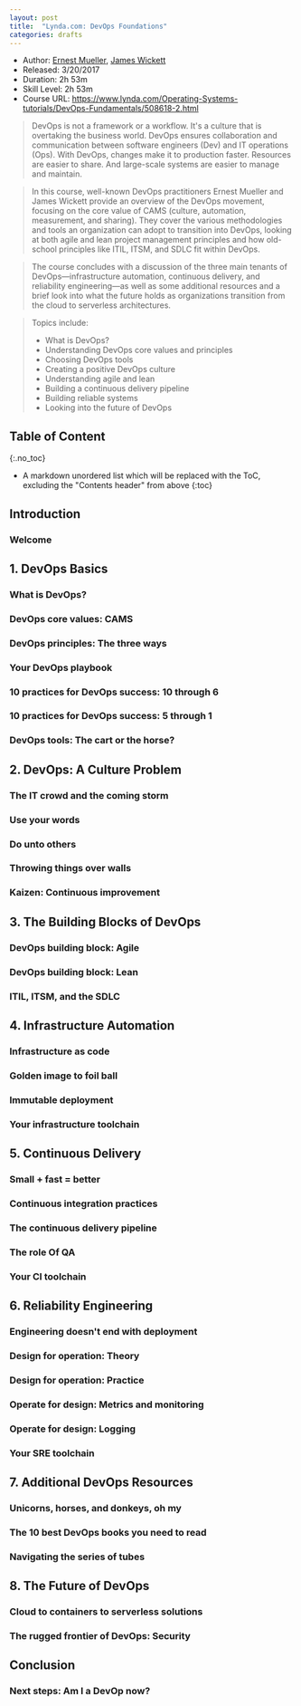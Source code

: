 ```yaml
---
layout: post
title:  "Lynda.com: DevOps Foundations"
categories: drafts
---
```


* Author:  [Ernest Mueller](https://www.lynda.com/Ernest-Mueller/6943654-1.html), [James Wickett](https://www.lynda.com/James-Wickett/6985926-1.html)
* Released: 3/20/2017 
* Duration: 2h 53m
* Skill Level: 2h 53m
* Course URL: <https://www.lynda.com/Operating-Systems-tutorials/DevOps-Fundamentals/508618-2.html>

> DevOps is not a framework or a workflow. It's a culture that is overtaking the business world. DevOps ensures collaboration and communication between software engineers (Dev) and IT operations (Ops). With DevOps, changes make it to production faster. Resources are easier to share. And large-scale systems are easier to manage and maintain.

> In this course, well-known DevOps practitioners Ernest Mueller and James Wickett provide an overview of the DevOps movement, focusing on the core value of CAMS (culture, automation, measurement, and sharing). They cover the various methodologies and tools an organization can adopt to transition into DevOps, looking at both agile and lean project management principles and how old-school principles like ITIL, ITSM, and SDLC fit within DevOps.

> The course concludes with a discussion of the three main tenants of DevOps—infrastructure automation, continuous delivery, and reliability engineering—as well as some additional resources and a brief look into what the future holds as organizations transition from the cloud to serverless architectures.

> Topics include:
> - What is DevOps?
> - Understanding DevOps core values and principles
> - Choosing DevOps tools
> - Creating a positive DevOps culture
> - Understanding agile and lean
> - Building a continuous delivery pipeline
> - Building reliable systems
> - Looking into the future of DevOps


## Table of Content
{:.no_toc}

* A markdown unordered list which will be replaced with the ToC, excluding the "Contents header" from above
{:toc}




## Introduction

### Welcome

## 1. DevOps Basics

### What is DevOps?

### DevOps core values: CAMS

### DevOps principles: The three ways

### Your DevOps playbook

### 10 practices for DevOps success: 10 through 6

### 10 practices for DevOps success: 5 through 1

### DevOps tools: The cart or the horse?

## 2. DevOps: A Culture Problem

### The IT crowd and the coming storm

### Use your words

### Do unto others

### Throwing things over walls

### Kaizen: Continuous improvement

## 3. The Building Blocks of DevOps

### DevOps building block: Agile

### DevOps building block: Lean

### ITIL, ITSM, and the SDLC

## 4. Infrastructure Automation

### Infrastructure as code

### Golden image to foil ball

### Immutable deployment

### Your infrastructure toolchain

## 5. Continuous Delivery

### Small + fast = better

### Continuous integration practices

### The continuous delivery pipeline

### The role Of QA

### Your CI toolchain

## 6. Reliability Engineering

### Engineering doesn't end with deployment

### Design for operation: Theory

### Design for operation: Practice

### Operate for design: Metrics and monitoring

### Operate for design: Logging

### Your SRE toolchain

## 7. Additional DevOps Resources

### Unicorns, horses, and donkeys, oh my

### The 10 best DevOps books you need to read

### Navigating the series of tubes

## 8. The Future of DevOps

### Cloud to containers to serverless solutions

### The rugged frontier of DevOps: Security

## Conclusion

### Next steps: Am I a DevOp now?